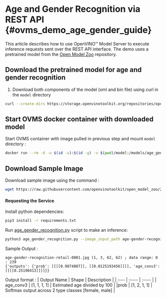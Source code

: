 # Age and Gender Recognition via REST API {#ovms_demo_age_gender_guide}
This article describes how to use OpenVINO&trade; Model Server to execute inference requests sent over the REST API interface. The demo uses a pretrained model from the [Open Model Zoo](https://github.com/openvinotoolkit/open_model_zoo) repository.

## Download the pretrained model for age and gender recognition
1. Download both components of the model (xml and bin file) using curl in the `model` directory

```Bash
curl --create-dirs https://storage.openvinotoolkit.org/repositories/open_model_zoo/2022.1/models_bin/2/age-gender-recognition-retail-0013/FP32/age-gender-recognition-retail-0013.bin https://storage.openvinotoolkit.org/repositories/open_model_zoo/2022.1/models_bin/2/age-gender-recognition-retail-0013/FP32/age-gender-recognition-retail-0013.xml -o model/1/age-gender-recognition-retail-0013.bin -o model/1/age-gender-recognition-retail-0013.xml

```

## Start OVMS docker container with downloaded model
Start OVMS container with image pulled in previous step and mount `model` directory :
```Bash 
docker run --rm -d -u $(id -u):$(id -g) -v $(pwd)/model:/models/age_gender -p 9000:9000 -p 9001:9001 openvino/model_server:latest --model_path /models/age_gender --model_name age_gender --port 9000 --rest_port 9001
```

## Download Sample Image
Download sample image using the command :
```Bash
wget https://raw.githubusercontent.com/openvinotoolkit/open_model_zoo/2021.4/models/intel/age-gender-recognition-retail-0013/assets/age-gender-recognition-retail-0001.jpg
```

#### Requesting the Service

Install python dependencies:
```bash
pip3 install -r requirements.txt
```
Run [age_gender_recognition.py](https://github.com/openvinotoolkit/model_server/blob/da69b4852400c6ccd7c37f4f755940a7478f811d/demos/age_gender_recognition/python/age_gender_recognition.py) script to make an inference:
```bash
python3 age_gender_recognition.py --image_input_path age-gender-recognition-retail-0001.jpg
```
Sample Output :
```
age-gender-recognition-retail-0001.jpg (1, 3, 62, 62) ; data range: 0 : 239
{'outputs': {'prob': [[[[0.9874807]], [[0.0125193456]]]], 'age_conv3': [[[[0.25190413]]]]}}
```
Output format :
| Output Name      | Shape | Description |
| :---        |    :----   | :----    |
| age_conv3   | [1, 1, 1, 1] | Estimated age divided by 100 |
|prob | [1, 2, 1, 1] | Softmax output across 2 type classes [female, male] |
